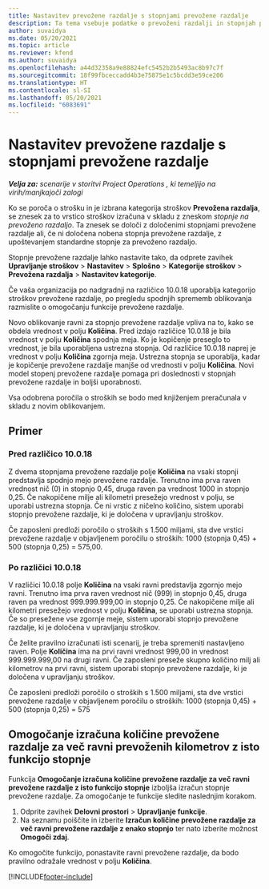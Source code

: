 ```yaml
---
title: Nastavitev prevožene razdalje s stopnjami prevožene razdalje
description: Ta tema vsebuje podatke o prevoženi razdalji in stopnjah prevožene razdalje.
author: suvaidya
ms.date: 05/20/2021
ms.topic: article
ms.reviewer: kfend
ms.author: suvaidya
ms.openlocfilehash: a44d32358a9e88824efc5452b2b5493ac8b97c7f
ms.sourcegitcommit: 18f99fbceccadd4b3e75875e1c5bcdd3e59ce206
ms.translationtype: HT
ms.contentlocale: sl-SI
ms.lasthandoff: 05/20/2021
ms.locfileid: "6083691"
---
```

# <a name="set-up-mileage-using-mileage-rate-tiers"></a>Nastavitev prevožene razdalje s stopnjami prevožene razdalje

_**Velja za:** scenarije v storitvi Project Operations , ki temeljijo na virih/manjkajoči zalogi_

Ko se poroča o strošku in je izbrana kategorija stroškov **Prevožena razdalja**, se znesek za to vrstico stroškov izračuna v skladu z zneskom *stopnje na prevoženo razdaljo*. Ta znesek se določi z določenimi stopnjami prevožene razdalje ali, če ni določena nobena stopnja prevožene razdalje, z upoštevanjem standardne stopnje za prevoženo razdaljo. 

Stopnje prevožene razdalje lahko nastavite tako, da odprete zavihek **Upravljanje stroškov** > **Nastavitev** > **Splošno** > **Kategorije stroškov** > **Prevožena razdalja** > **Nastavitev kategorije**.

Če vaša organizacija po nadgradnji na različico 10.0.18 uporablja kategorijo stroškov prevožene razdalje, po pregledu spodnjih sprememb oblikovanja razmislite o omogočanju funkcije prevožene razdalje. 

Novo oblikovanje ravni za stopnjo prevožene razdalje vpliva na to, kako se obdela vrednost v polju **Količina**. Pred izdajo različice 10.0.18 je bila vrednost v polju **Količina** spodnja meja. Ko je kopičenje preseglo to vrednost, je bila uporabljena ustrezna stopnja.  Od različice 10.0.18 naprej je vrednost v polju **Količina** zgornja meja. Ustrezna stopnja se uporablja, kadar je kopičenje prevožene razdalje manjše od vrednosti v polju **Količina**.  Novi model stopenj prevožene razdalje pomaga pri doslednosti v stopnjah prevožene razdalje in boljši uporabnosti.   

Vsa odobrena poročila o stroških se bodo med knjiženjem preračunala v skladu z novim oblikovanjem.

## <a name="example"></a>Primer
 
### <a name="before-version-10018"></a>Pred različico 10.0.18
Z dvema stopnjama prevožene razdalje polje **Količina** na vsaki stopnji predstavlja spodnjo mejo prevožene razdalje. Trenutno ima prva raven vrednost nič (0) in stopnjo 0,45, druga raven pa vrednost 1000 in stopnjo 0,25. Če nakopičene milje ali kilometri presežejo vrednost v polju, se uporabi ustrezna stopnja. Če ni vrstic z ničelno količino, sistem uporabi stopnjo prevožene razdalje, ki je določena v upravljanju stroškov. 
 
Če zaposleni predloži poročilo o stroških s 1.500 miljami, sta dve vrstici prevožene razdalje v objavljenem poročilu o stroških: 1000 (stopnja 0,45) + 500 (stopnja 0,25) = 575,00.

### <a name="after-version-10018"></a>Po različici 10.0.18
V različici 10.0.18 polje **Količina** na vsaki ravni predstavlja zgornjo mejo ravni. Trenutno ima prva raven vrednost nič (999) in stopnjo 0,45, druga raven pa vrednost 999.999.999,00 in stopnjo 0,25. Če nakopičene milje ali kilometri presežejo vrednost v polju **Količina**, se uporabi ustrezna stopnja. Če so presežene vse zgornje meje, sistem uporabi stopnjo prevožene razdalje, ki je določena v upravljanju stroškov. 
 
Če želite pravilno izračunati isti scenarij, je treba spremeniti nastavljeno raven. Polje **Količina** ima na prvi ravni vrednost 999,00 in vrednost 999.999.999,00 na drugi ravni. Če zaposleni preseže skupno količino milj ali kilometrov na prvi ravni, sistem uporabi stopnjo prevožene razdalje, ki je določena v upravljanju stroškov. 
  
Če zaposleni predloži poročilo o stroških s 1.500 miljami, sta dve vrstici prevožene razdalje v objavljenem poročilu o stroških: 1000 (stopnja 0,45) + 500 (stopnja 0,25) = 575

## <a name="enable-the-mileage-amount-calculation-for-multiple-mileage-tiers-with-same-rate-feature"></a>Omogočanje izračuna količine prevožene razdalje za več ravni prevoženih kilometrov z isto funkcijo stopnje

Funkcija **Omogočanje izračuna količine prevožene razdalje za več ravni prevožene razdalje z isto funkcijo stopnje** izboljša izračun stopnje prevožene razdalje. Za omogočanje te funkcije sledite naslednjim korakom.

1. Odprite zavihek **Delovni prostori** > **Upravljanje funkcije**. 
2. Na seznamu poiščite in izberite **Izračun količine prevožene razdalje za več ravni prevožene razdalje z enako stopnjo** ter nato izberite možnost **Omogoči zdaj**.

Ko omogočite funkcijo, ponastavite ravni prevožene razdalje, da bodo pravilno odražale vrednost v polju **Količina**. 


[!INCLUDE[footer-include](../includes/footer-banner.md)]
